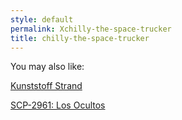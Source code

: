 ```yaml
---
style: default
permalink: Xchilly-the-space-trucker
title: chilly-the-space-trucker
---
```

You may also like:

[Kunststoff Strand](http://scp-wiki.net/kunststoff-strand)

[SCP-2961: Los Ocultos](http://scp-wiki.net/scp-2961)
